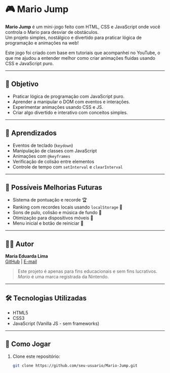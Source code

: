# 🎮 Mario Jump

**Mario Jump** é um mini-jogo feito com HTML, CSS e JavaScript onde você controla o Mario para desviar de obstáculos.  
Um projeto simples, nostálgico e divertido para praticar lógica de programação e animações na web!

Este jogo foi criado com base em tutoriais que acompanhei no YouTube, o que me ajudou a entender melhor como criar animações fluidas usando CSS e JavaScript puro.

---

## 🎯 Objetivo

- Praticar lógica de programação com JavaScript puro.  
- Aprender a manipular o DOM com eventos e interações.  
- Experimentar animações usando CSS e JS.  
- Criar algo divertido e interativo com conceitos simples.

---

## 🧠 Aprendizados

- Eventos de teclado (`keydown`)  
- Manipulação de classes com JavaScript  
- Animações com `@keyframes`  
- Verificação de colisão entre elementos  
- Controle de tempo com `setInterval` e `clearInterval`

---

## 🐞 Possíveis Melhorias Futuras

- Sistema de pontuação e recorde 🏆  
- Ranking com recordes locais usando `localStorage` 💾  
- Sons de pulo, colisão e música de fundo 🎵  
- Otimização para dispositivos móveis 📱  
- Menu inicial e botão de reiniciar 🔄

---

## 👩‍💻 Autor

**Maria Eduarda Lima**  
[GitHub](https://github.com/du4ards09) | [E-mail](mailto:mariaeduarda@email.com)  

> Este projeto é apenas para fins educacionais e sem fins lucrativos.  
> *Mario* é uma marca registrada da Nintendo.

---


## 🛠️ Tecnologias Utilizadas

- HTML5  
- CSS3  
- JavaScript (Vanilla JS - sem frameworks)

---

## 🚀 Como Jogar

1. Clone este repositório:  
   ```bash
   git clone https://github.com/seu-usuario/Mario-Jump.git
